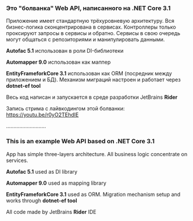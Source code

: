 
### Это "болванка" Web API, написанного на .NET Core 3.1
Приложение имеет стандартную трёхуровневую архитектуру. 
Вся бизнес-логика сконцентрирована в сервисах.
Контроллеры только проксируют запросы в сервисы и обратно. 
Сервисы в свою очередь могут общаться с репозиториями и манипулировать данными.

**Autofac 5.1** использован в роли DI-библиотеки

**Automapper 9.0** использован как маппер

**EntityFrameforkCore 3.1** использован как ORM (посредник между приложением и БД). Механизм миграций настроен и работает через **dotnet-ef tool**

Весь код написан и запускается в среде разработки JetBrains **Rider**

Запись стрима с лайвкодингом этой болванки: https://youtu.be/r0yO2TEhdIE


...........................


### This is an example Web API based on .NET Core 3.1
App has simple three-layers architecture. 
All business logic concentrate on services.

**Autofac 5.1** used as DI library

**Automapper 9.0** used as mapping library

**EntityFrameforkCore 3.1** used as ORM. Migration mechanism setup and works through **dotnet-ef tool**

All code made by JetBrains **Rider** IDE
